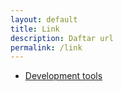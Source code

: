 ```yaml
---
layout: default
title: Link
description: Daftar url
permalink: /link
---
```


- [Development tools](/dev)
